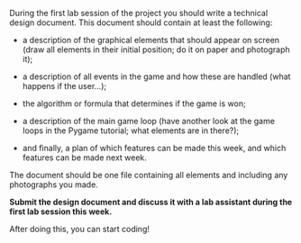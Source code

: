 During the first lab session of the project you should write a technical design
document. This document should contain at least the following:

* a description of the graphical elements that should appear on screen (draw
  all elements in their initial position; do it on paper and photograph it);

* a description of all events in the game and how these are handled (what
  happens if the user...);

* the algorithm or formula that determines if the game is won;

* a description of the main game loop (have another look at the game loops in
  the Pygame tutorial; what elements are in there?);

* and finally, a plan of which features can be made this week, and which
  features can be made next week.

The document should be one file containing all elements and including any
photographs you made.

**Submit the design document and discuss it with a lab assistant during the
first lab session this week.**

After doing this, you can start coding!
